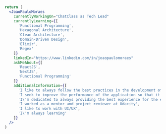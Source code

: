 ```jsx
return (
  <JoaoPauloMoraes
    currentlyWorkingOn="ChatClass as Tech Lead"
    currentlyLearning={[
      'Functional Programming',
      'Hexagonal Architecture',
      'Clean Architecture',
      'Domain-Driven Design',
      'Elixir',
      'Regex'
    ]}
    linkedIn="https://www.linkedin.com/in/joaopaulomoraes"
    askMeAbout={[
      'ReactJS',
      'NextJS',
      'Functional Programming'
    ]}
    additionalInformation={[
      'I like to always follow the best practices in the development of each feature',
      'I seek to improve the performance of the application so that it is better every day',
      'I\'m dedicated to always providing the best experience for the end user',
      'I worked as a mentor and project reviewer at Udacity',
      'I like to work with UI/UX',
      'I\'m always learning'
    ]}
  />
)
```

<!--
**joaopaulomoraes/joaopaulomoraes** is a ✨ _special_ ✨ repository because its `README.md` (this file) appears on your GitHub profile.

Here are some ideas to get you started:

- 🔭 I’m currently working on ...
- 🌱 I’m currently learning ...
- 👯 I’m looking to collaborate on ...
- 🤔 I’m looking for help with ...
- 💬 Ask me about ...
- 📫 How to reach me: ...
- 😄 Pronouns: ...
- ⚡ Fun fact: ...
-->
